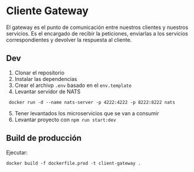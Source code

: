 # Cliente Gateway

El gateway es el punto de comunicación entre nuestros clientes y nuestros servicios. 
Es el encargado de recibir la peticiones, enviarlas a los servicios 
correspondientes y devolver la respuesta al cliente.

## Dev

1. Clonar el repositorio
2. Instalar las dependencias
3. Crear el archivp `.env` basado en el `env.template`
4. Levantar servidor de NATS
```
 docker run -d --name nats-server -p 4222:4222 -p 8222:8222 nats
```
5. Tener levantados los microservicios que se van a consumir
6. Levantar proyecto con `npm run start:dev`


## Build de producción

Ejecutar: 
```
docker build -f dockerfile.prod -t client-gateway .
```